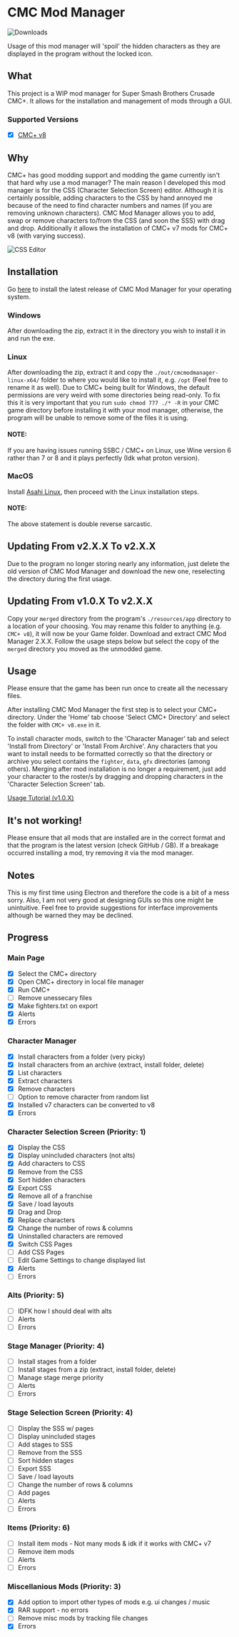 # CMC Mod Manager
![Downloads](https://img.shields.io/github/downloads/Inferno214221/CMCModManager/total?logo=github&logoColor=white&style=flat&label=Downloads&color=%232284F2)

Usage of this mod manager will 'spoil' the hidden characters as they are displayed in the program without the locked icon.

## What
This project is a WIP mod manager for Super Smash Brothers Crusade CMC+. It allows for the installation and management of mods through a GUI.
### Supported Versions
- [x] [CMC+ v8](https://gamebanana.com/mods/50383)
## Why
CMC+ has good modding support and modding the game currently isn't that hard why use a mod manager? The main reason I developed this mod manager is for the CSS (Character Selection Screen) editor. Although it is certainly possible, adding characters to the CSS by hand annoyed me because of the need to find character numbers and names (if you are removing unknown characters). CMC Mod Manager allows you to add, swap or remove characters to/from the CSS (and soon the SSS) with drag and drop. Additionally it allows the installation of CMC+ v7 mods for CMC+ v8 (with varying success).

![CSS Editor](./CSS.png)

## Installation
Go [here](https://github.com/Inferno214221/CMCModManager/releases/latest) to install the latest release of CMC Mod Manager for your operating system.
### Windows
After downloading the zip, extract it in the directory you wish to install it in and run the exe.
### Linux
After downloading the zip, extract it and copy the `./out/cmcmodmanager-linux-x64/` folder to where you would like to install it, e.g. `/opt` (Feel free to rename it as well). Due to CMC+ being built for Windows, the default permissions are very weird with some directories being read-only. To fix this it is very important that you run `sudo chmod 777 ./* -R` in your CMC game directory before installing it with your mod manager, otherwise, the program will be unable to remove some of the files it is using.
#### NOTE:
If you are having issues running SSBC / CMC+ on Linux, use Wine version 6 rather than 7 or 8 and it plays perfectly (Idk what proton version).
### MacOS
Install [Asahi Linux](https://asahilinux.org/), then proceed with the Linux installation steps. 
#### NOTE:
The above statement is double reverse sarcastic.
## Updating From v2.X.X To v2.X.X
Due to the program no longer storing nearly any information, just delete the old version of CMC Mod Manager and download the new one, reselecting the directory during the first usage.
## Updating From v1.0.X To v2.X.X
Copy your `merged` directory from the program's `./resources/app` directory to a location of your choosing. You may rename this folder to anything (e.g. `CMC+ v8`), it will now be your Game folder. Download and extract CMC Mod Manager 2.X.X. Follow the usage steps below but select the copy of the `merged` directory you moved as the unmodded game.
## Usage
Please ensure that the game has been run once to create all the necessary files.

After installing CMC Mod Manager the first step is to select your CMC+ directory. Under the 'Home' tab choose 'Select CMC+ Directory' and select the folder with `CMC+ v8.exe` in it.

To install character mods, switch to the 'Character Manager' tab and select 'Install from Directory' or 'Install From Archive'. Any characters that you want to install needs to be formatted correctly so that the directory or archive you select contains the `fighter`, `data`, `gfx` directories (among others). Merging after mod installation is no longer a requirement, just add your character to the roster/s by dragging and dropping characters in the 'Character Selection Screen' tab.

[Usage Tutorial (v1.0.X)](https://raw.githubusercontent.com/Inferno214221/CMCModManager/main/CMCModManagerTutorial.mp4)

## It's not working!
Please ensure that all mods that are installed are in the correct format and that the program is the latest version (check GitHub / GB). If a breakage occurred installing a mod, try removing it via the mod manager.
## Notes
This is my first time using Electron and therefore the code is a bit of a mess sorry. Also, I am not very good at designing GUIs so this one might be unintuitive. Feel free to provide suggestions for interface improvements although be warned they may be declined.
## Progress
### Main Page
- [x] Select the CMC+ directory
- [x] Open CMC+ directory in local file manager
- [x] Run CMC+
- [ ] Remove unessecary files
- [x] Make fighters.txt on export
- [x] Alerts
- [x] Errors
### Character Manager
- [x] Install characters from a folder (very picky)
- [x] Install characters from an archive (extract, install folder, delete)
- [x] List characters
- [x] Extract characters
- [x] Remove characters
- [ ] Option to remove character from random list
- [x] Installed v7 characters can be converted to v8
- [x] Errors
### Character Selection Screen (Priority: 1)
- [x] Display the CSS
- [x] Display unincluded characters (not alts)
- [x] Add characters to CSS
- [x] Remove from the CSS
- [x] Sort hidden characters
- [x] Export CSS
- [x] Remove all of a franchise
- [x] Save / load layouts
- [x] Drag and Drop
- [x] Replace characters
- [x] Change the number of rows & columns
- [x] Uninstalled characters are removed
- [x] Switch CSS Pages
- [ ] Add CSS Pages
- [ ] Edit Game Settings to change displayed list
- [x] Alerts
- [ ] Errors
### Alts (Priority: 5)
- [ ] IDFK how I should deal with alts
- [ ] Alerts
- [ ] Errors
### Stage Manager (Priority: 4)
- [ ] Install stages from a folder
- [ ] Install stages from a zip (extract, install folder, delete)
- [ ] Manage stage merge priority
- [ ] Alerts
- [ ] Errors
### Stage Selection Screen (Priority: 4)
- [ ] Display the SSS w/ pages
- [ ] Display unincluded stages
- [ ] Add stages to SSS
- [ ] Remove from the SSS
- [ ] Sort hidden stages
- [ ] Export SSS
- [ ] Save / load layouts
- [ ] Change the number of rows & columns
- [ ] Add pages
- [ ] Alerts
- [ ] Errors
### Items (Priority: 6)
- [ ] Install item mods - Not many mods & idk if it works with CMC+ v7
- [ ] Remove item mods
- [ ] Alerts
- [ ] Errors
### Miscellanious Mods (Priority: 3)
- [x] Add option to import other types of mods e.g. ui changes / music
- [x] RAR support - no errors
- [ ] Remove misc mods by tracking file changes
- [x] Errors
